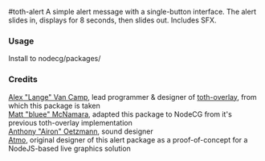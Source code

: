 #toth-alert
A simple alert message with a single-button interface. The alert slides in, displays for 8 seconds, then slides out. Includes SFX.

### Usage
Install to nodecg/packages/

### Credits
[Alex "Lange" Van Camp](http://alexvan.camp), lead programmer & designer of [toth-overlay](https://github.com/Langeh/toth-overlay), from which this package is taken  
[Matt "bluee" McNamara](http://mattmcn.com/), adapted this package to NodeCG from it's previous toth-overlay implementation  
[Anthony "Airon" Oetzmann](http://aironaudio.weebly.com/), sound designer  
[Atmo](https://github.com/atmosfar), original designer of this alert package as a proof-of-concept for a NodeJS-based live graphics solution